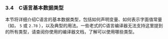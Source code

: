 ### 3.4　C语言基本数据类型

本节将详细介绍C语言的基本数据类型，包括如何声明变量、如何表示字面值常量（如， `5` 或 `2.78` ），以及典型的用法。一些老式的C语言编译器无法支持这里提到的所有类型，请查阅你使用的编译器文档，了解可以使用哪些类型。

